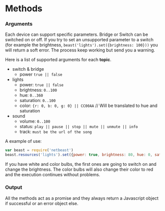 # Methods

### Arguments

Each device can support specific parameters. 
Bridge or Switch can be switched on or off. If you try to set an unsupported parameter to a switch (for example the brightness, `beast('lights').set({brightness: 100}))` you will return a soft error. The process keep working but send you a warning.

Here is a list of supported arguments for each **topic**.
*   switch & bridge
    * power `true || false`
*   lights
    * power:        `true || false`
    * brightness:   `0..100`
    * hue:          `0..360`
    * saturation:   `0..100`
    * color:    `{r: 0, b: 0, g: 0} || CC00AA` // Will be translated to hue and saturation
*   sound
    * volume:       `0..100`
    * status:       `play || pause || stop || mute || unmute || info`  
    * track: `must be the url of the song`

A example of use:
````javascript
var beast = require('netbeast')
beast.resources('lights').set({power: true, brightness: 80, hue: 0, saturation: 100})
````
 If you have white and color bulbs, the first ones are going to switch on and change the brightness. The color bulbs will also change their color to red and the execution continues without problems.


### Output

All the methods act as a promise and they always return a Javascript object if successful or an error object else.
